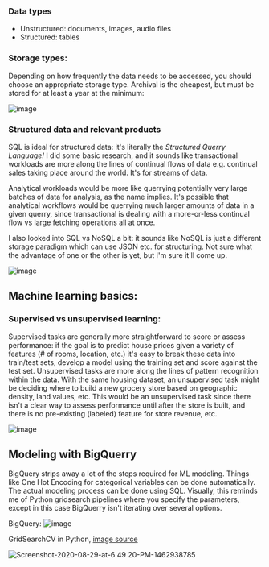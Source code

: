 ### Data types
* Unstructured: documents, images, audio files
* Structured: tables

### Storage types:
Depending on how frequently the data needs to be accessed, you should choose an appropriate storage type. Archival is the cheapest, but must be stored for at least a year at the minimum:

![image](https://github.com/user-attachments/assets/d394da8b-814c-44d7-bffe-aeaf67337938)

### Structured data and relevant products
SQL is ideal for structured data: it's literally the _Structured Querry Language!_ I did some basic research, and it sounds like transactional workloads are more along the lines of continual flows of data e.g. continual sales taking place around the world. It's for streams of data.

Analytical workloads would be more like querrying potentially very large batches of data for analysis, as the name implies. It's possible that analytical workflows would be querrying much larger amounts of data in a given querry, since transactional is dealing with a more-or-less continual flow vs large fetching operations all at once.

I also looked into SQL vs NoSQL a bit: it sounds like NoSQL is just a different storage paradigm which can use JSON etc. for structuring. Not sure what the advantage of one or the other is yet, but I'm sure it'll come up.

![image](https://github.com/user-attachments/assets/6ed6c06e-8733-4fec-b5de-51818953a72f)

## Machine learning basics:
### Supervised vs unsupervised learning:

Supervised tasks are generally more straightforward to score or assess performance: if the goal is to predict house prices given a variety of features (# of rooms, location, etc.) it's easy to break these data into train/test sets, develop a model using the training set and score against the test set. Unsupervised tasks are more along the lines of pattern recognition within the data. With the same housing dataset, an unsupervised task might be deciding where to build a new grocery store based on geographic density, land values, etc. This would be an unsupervised task since there isn't a clear way to assess performance until after the store is built, and there is no pre-existing (labeled) feature for store revenue, etc.

![image](https://github.com/user-attachments/assets/6685d569-8ca8-48b8-8d62-26d966787e03)

## Modeling with BigQuerry 
BigQuery strips away a lot of the steps required for ML modeling. Things like One Hot Encoding for categorical variables can be done automatically. The actual modeling process can be done using SQL. Visually, this reminds me of Python gridsearch pipelines where you specify the parameters, except in this case BigQuerry isn't iterating over several options.

BigQuery:
![image](https://github.com/user-attachments/assets/70a7c656-9f63-4cb6-a77c-2e4ee9ba43da)

GridSearchCV in Python, [image source](https://external-content.duckduckgo.com/iu/?u=https%3A%2F%2Fvitalflux.com%2Fwp-content%2Fuploads%2F2020%2F08%2FScreenshot-2020-08-29-at-6.49.20-PM.png&f=1&nofb=1&ipt=780a58979eddeea13f98816e2b2ca9ab6fbef261cbf980ff467a48c9fdca7cb6&ipo=images)

![Screenshot-2020-08-29-at-6 49 20-PM-1462938785](https://github.com/user-attachments/assets/02ee3d96-e156-47ce-8124-0b4056979c98)




